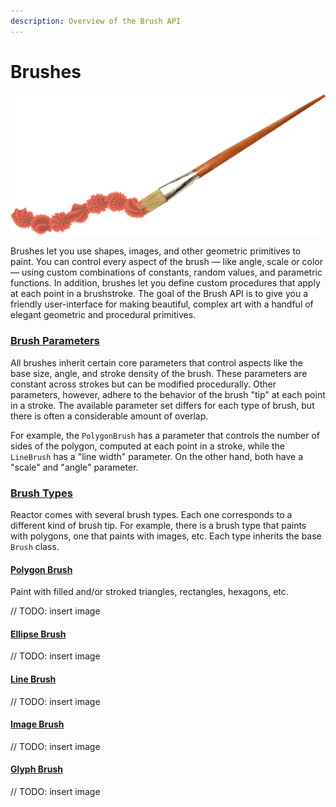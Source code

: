 ```yaml
---
description: Overview of the Brush API
---
```


# Brushes

![](../../.gitbook/assets/brushstroke.png)



Brushes let you use shapes, images, and other geometric primitives to paint. You can control every aspect of the brush — like angle, scale or color — using custom combinations of constants, random values, and parametric functions. In addition, brushes let you define custom procedures that apply at each point in a brushstroke. The goal of the Brush API is to give you a friendly user-interface for making beautiful, complex art with a handful of elegant geometric and procedural primitives.

### [Brush Parameters](./#brush-parameters)

All brushes inherit certain core parameters that control aspects like the base size, angle, and stroke density of the brush. These parameters are constant across strokes but can be modified procedurally. Other parameters, however, adhere to the behavior of the brush "tip" at each point in a stroke. The available parameter set differs for each type of brush, but there is often a considerable amount of overlap. 

For example, the `PolygonBrush` has a parameter that controls the number of sides of the polygon, computed at each point in a stroke, while the `LineBrush` has a "line width" parameter. On the other hand, both have a "scale" and "angle" parameter.

### [Brush Types](brush-types/)

Reactor comes with several brush types. Each one corresponds to a different kind of brush tip. For example, there is a brush type that paints with polygons, one that paints with images, etc. Each type inherits the base `Brush` class.

#### [Polygon Brush](brush-types/polygon-brushes/)

Paint with filled and/or stroked triangles, rectangles, hexagons, etc.

// TODO: insert image

#### [Ellipse Brush](brush-types/ellipse-brush/)

// TODO: insert image

#### [Line Brush](brush-types/line-brushes/)

// TODO: insert image

#### [Image Brush](brush-types/image-brushes/)

// TODO: insert image

#### [Glyph Brush](brush-types/glyph-brush/)

// TODO: insert image

